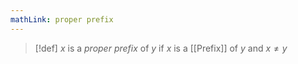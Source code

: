 ```yaml
---
mathLink: proper prefix
---
```

>[!def]
>$x$ is a *proper prefix* of $y$ if $x$ is a [[Prefix]] of $y$ and $x≠y$